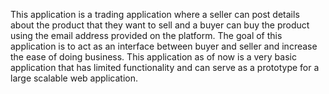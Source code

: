 This application is a trading application where a seller can post details about the product that they want to sell and a buyer can buy the product using the email address provided on the platform. The goal of this application is to act as an interface between buyer and seller and increase the ease of doing business. This application as of now is a very basic application that has limited functionality and can serve as a prototype for a large scalable web application.
